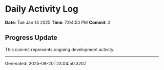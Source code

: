 # Daily Activity Log

**Date**: Tue Jan 14 2025
**Time**: 7:04:50 PM
**Commit**: 2

## Progress Update

This commit represents ongoing development activity.

---
Generated: 2025-08-20T23:04:50.320Z
